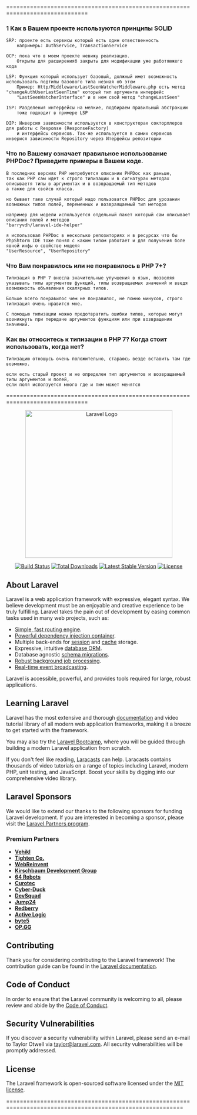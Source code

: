 ==============================================================================

### 1 Как в Вашем проекте используются принципы SOLID

    SRP: проекте есть сервисы который есть один отвественность
        напримерь: AuthService, TransactionService
    
    OCP: пока что в моем проекте невижу реализацио.
        Открыты для расширенияб закрыты для модификации уже работяюжего кода
    
    LSP: Функция который использует базовый, должный имет возможность использовать подтипы базового типа незная об этом
        Пример: Http/Middleware/LastSeenWatcherMiddleware.php есть метод "changeAuthUserLastSeenTime" который тип аргумента интерфейс
        "LastSeenWatcherInterface" и в нем свой метод "changeLastSeen"
    
    ISP: Разделения интерфейсы на мелкие, подбираем правильный абстракции 
        тоже подходит в примере LSP
    
    DIP: Инверсия зависимости используется в конструкторах сокторллеров для работы с Response (ResponseFactory) 
        и интерфейсы сервисов. Так-же используется в самих сервисов инверися зависимости Repository через Итерфейсы репозитории 

### Что по Вашему означает правильное использование PHPDoc? Приведите примеры в Вашем коде.
    
    В последних версиях PHP нетребуется описании PHPDoc как раньше,
    так как PHP сам идет к строго типизации и в сигнатурах методах описываетя типы в аргументах и в возвращаемый тип методов
    а также для свойсв класса.

    но бывает таке случай который надо пользоватся PHPDoc для урозании возможных типов полей, переменных и возвраящаемый тип методов

    например для модели используется отдельный пакет который сам описывает описания полей и методов
    "barryvdh/laravel-ide-helper"

    я использовал PHPDoc в несколько репозиториях и в ресурсах что бы PhpShtorm IDE тоже понял с каким типом работает и для получения боле явной инфы о свойстве моделя
    "UserResource", "UserRepository"

### Что Вам понравилось или не понравилось в PHP 7+?
    
    Типизация в PHP 7 внесла значительные улучшения в язык, позволяя указывать типы аргументов функций, типы возвращаемых значений и введя возможность объявления скалярных типов.

    Больше всего понравилос чем не понравилос, не помню минусов, строго типизация очень нравится мне.

    С помощью типизации можно предотвратить ошибки типов, которые могут возникнуть при передаче аргументов функциям или при возвращении значений.

### Как вы относитесь к типизации в PHP 7? Когда стоит использовать, когда нет?
    
    Типизацию отношусь очень положительно, стараюсь везде вставить там где возможно.
    
    если есть старый проект и не определен тип аргументов и возвращаемый типы аргументов и полей,
    если поля исползуется много где и пим может менятся
    
    
==============================================================================

<p align="center"><a href="https://laravel.com" target="_blank"><img src="https://raw.githubusercontent.com/laravel/art/master/logo-lockup/5%20SVG/2%20CMYK/1%20Full%20Color/laravel-logolockup-cmyk-red.svg" width="400" alt="Laravel Logo"></a></p>

<p align="center">
<a href="https://github.com/laravel/framework/actions"><img src="https://github.com/laravel/framework/workflows/tests/badge.svg" alt="Build Status"></a>
<a href="https://packagist.org/packages/laravel/framework"><img src="https://img.shields.io/packagist/dt/laravel/framework" alt="Total Downloads"></a>
<a href="https://packagist.org/packages/laravel/framework"><img src="https://img.shields.io/packagist/v/laravel/framework" alt="Latest Stable Version"></a>
<a href="https://packagist.org/packages/laravel/framework"><img src="https://img.shields.io/packagist/l/laravel/framework" alt="License"></a>
</p>

## About Laravel

Laravel is a web application framework with expressive, elegant syntax. We believe development must be an enjoyable and creative experience to be truly fulfilling. Laravel takes the pain out of development by easing common tasks used in many web projects, such as:

- [Simple, fast routing engine](https://laravel.com/docs/routing).
- [Powerful dependency injection container](https://laravel.com/docs/container).
- Multiple back-ends for [session](https://laravel.com/docs/session) and [cache](https://laravel.com/docs/cache) storage.
- Expressive, intuitive [database ORM](https://laravel.com/docs/eloquent).
- Database agnostic [schema migrations](https://laravel.com/docs/migrations).
- [Robust background job processing](https://laravel.com/docs/queues).
- [Real-time event broadcasting](https://laravel.com/docs/broadcasting).

Laravel is accessible, powerful, and provides tools required for large, robust applications.

## Learning Laravel

Laravel has the most extensive and thorough [documentation](https://laravel.com/docs) and video tutorial library of all modern web application frameworks, making it a breeze to get started with the framework.

You may also try the [Laravel Bootcamp](https://bootcamp.laravel.com), where you will be guided through building a modern Laravel application from scratch.

If you don't feel like reading, [Laracasts](https://laracasts.com) can help. Laracasts contains thousands of video tutorials on a range of topics including Laravel, modern PHP, unit testing, and JavaScript. Boost your skills by digging into our comprehensive video library.

## Laravel Sponsors

We would like to extend our thanks to the following sponsors for funding Laravel development. If you are interested in becoming a sponsor, please visit the [Laravel Partners program](https://partners.laravel.com).

### Premium Partners

- **[Vehikl](https://vehikl.com/)**
- **[Tighten Co.](https://tighten.co)**
- **[WebReinvent](https://webreinvent.com/)**
- **[Kirschbaum Development Group](https://kirschbaumdevelopment.com)**
- **[64 Robots](https://64robots.com)**
- **[Curotec](https://www.curotec.com/services/technologies/laravel/)**
- **[Cyber-Duck](https://cyber-duck.co.uk)**
- **[DevSquad](https://devsquad.com/hire-laravel-developers)**
- **[Jump24](https://jump24.co.uk)**
- **[Redberry](https://redberry.international/laravel/)**
- **[Active Logic](https://activelogic.com)**
- **[byte5](https://byte5.de)**
- **[OP.GG](https://op.gg)**

## Contributing

Thank you for considering contributing to the Laravel framework! The contribution guide can be found in the [Laravel documentation](https://laravel.com/docs/contributions).

## Code of Conduct

In order to ensure that the Laravel community is welcoming to all, please review and abide by the [Code of Conduct](https://laravel.com/docs/contributions#code-of-conduct).

## Security Vulnerabilities

If you discover a security vulnerability within Laravel, please send an e-mail to Taylor Otwell via [taylor@laravel.com](mailto:taylor@laravel.com). All security vulnerabilities will be promptly addressed.

## License

The Laravel framework is open-sourced software licensed under the [MIT license](https://opensource.org/licenses/MIT).

==========================================================================================================
